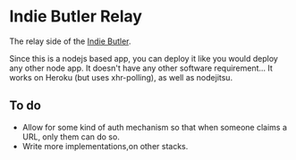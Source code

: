 Indie Butler Relay
====================

The relay side of the [Indie Butler](https://github.com/julien51/indie-butler-app). 

Since this is a nodejs based app, you can deploy it like you would deploy any other node app. It doesn't have any other software 
requirement...
It works on Heroku (but uses xhr-polling), as well as nodejitsu.



To do
-----

* Allow for some kind of auth mechanism so that when someone claims a URL, only them can do so.
* Write more implementations,on other stacks.